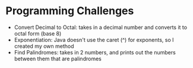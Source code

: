 ﻿# Programming Challenges
* Convert Decimal to Octal: takes in a decimal number and converts it to octal form (base 8)
* Exponentiation: Java doesn't use the caret (^) for exponents, so I created my own method
* Find Palindromes: takes in 2 numbers, and prints out the numbers between them that are palindromes
